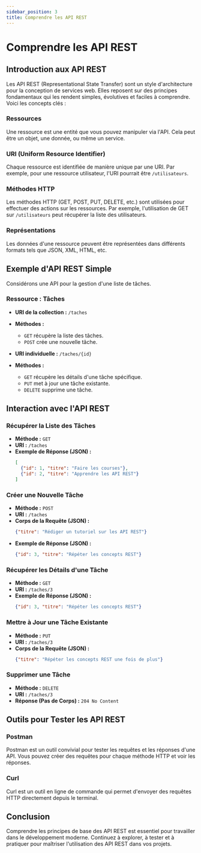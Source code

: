 ```yaml
---
sidebar_position: 3
title: Comprendre les API REST
---
```


# Comprendre les API REST

## Introduction aux API REST

Les API REST (Representational State Transfer) sont un style d'architecture pour la conception de services web. Elles reposent sur des principes fondamentaux qui les rendent simples, évolutives et faciles à comprendre. Voici les concepts clés :

### Ressources

Une ressource est une entité que vous pouvez manipuler via l'API. Cela peut être un objet, une donnée, ou même un service.

### URI (Uniform Resource Identifier)

Chaque ressource est identifiée de manière unique par une URI. Par exemple, pour une ressource utilisateur, l'URI pourrait être `/utilisateurs`.

### Méthodes HTTP

Les méthodes HTTP (GET, POST, PUT, DELETE, etc.) sont utilisées pour effectuer des actions sur les ressources. Par exemple, l'utilisation de GET sur `/utilisateurs` peut récupérer la liste des utilisateurs.

### Représentations

Les données d'une ressource peuvent être représentées dans différents formats tels que JSON, XML, HTML, etc.

## Exemple d'API REST Simple

Considérons une API pour la gestion d'une liste de tâches.

### Ressource : Tâches

- **URI de la collection :** `/taches`
- **Méthodes :**
  - `GET` récupère la liste des tâches.
  - `POST` crée une nouvelle tâche.

- **URI individuelle :** `/taches/{id}`
- **Méthodes :**
  - `GET` récupère les détails d'une tâche spécifique.
  - `PUT` met à jour une tâche existante.
  - `DELETE` supprime une tâche.

## Interaction avec l'API REST

### Récupérer la Liste des Tâches

- **Méthode :** `GET`
- **URI :** `/taches`
- **Exemple de Réponse (JSON) :**
  ```json
  [
    {"id": 1, "titre": "Faire les courses"},
    {"id": 2, "titre": "Apprendre les API REST"}
  ]
  ```

### Créer une Nouvelle Tâche

- **Méthode :** `POST`
- **URI :** `/taches`
- **Corps de la Requête (JSON) :**
  ```json
  {"titre": "Rédiger un tutoriel sur les API REST"}
  ```
- **Exemple de Réponse (JSON) :**
  ```json
  {"id": 3, "titre": "Répéter les concepts REST"}
  ```

### Récupérer les Détails d'une Tâche

- **Méthode :** `GET`
- **URI :** `/taches/3`
- **Exemple de Réponse (JSON) :**
  ```json
  {"id": 3, "titre": "Répéter les concepts REST"}
  ```

### Mettre à Jour une Tâche Existante

- **Méthode :** `PUT`
- **URI :** `/taches/3`
- **Corps de la Requête (JSON) :**
  ```json
  {"titre": "Répéter les concepts REST une fois de plus"}
  ```

### Supprimer une Tâche

- **Méthode :** `DELETE`
- **URI :** `/taches/3`
- **Réponse (Pas de Corps) :** `204 No Content`

## Outils pour Tester les API REST

### Postman

Postman est un outil convivial pour tester les requêtes et les réponses d'une API. Vous pouvez créer des requêtes pour chaque méthode HTTP et voir les réponses.

### Curl

Curl est un outil en ligne de commande qui permet d'envoyer des requêtes HTTP directement depuis le terminal.

## Conclusion

Comprendre les principes de base des API REST est essentiel pour travailler dans le développement moderne. Continuez à explorer, à tester et à pratiquer pour maîtriser l'utilisation des API REST dans vos projets.